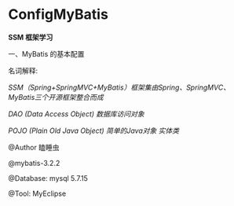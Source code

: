 # ConfigMyBatis

**SSM 框架学习**

一、MyBatis 的基本配置

  名词解释:

  *SSM（Spring+SpringMVC+MyBatis）框架集由Spring、SpringMVC、MyBatis三个开源框架整合而成*
  
  *DAO (Data Access Object) 数据库访问对象*
  
  *POJO (Plain Old Java Object) 简单的Java对象 实体类*	


@Author 瞌睡虫 

@mybatis-3.2.2 

@Database: mysql 5.7.15 

@Tool: MyEclipse
